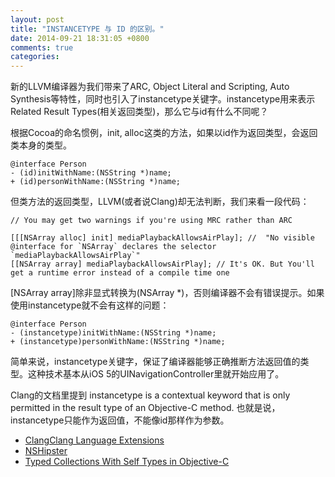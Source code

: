 ```yaml
---
layout: post
title: "INSTANCETYPE 与 ID 的区别。"
date: 2014-09-21 18:31:05 +0800
comments: true
categories: 
---
```

新的LLVM编译器为我们带来了ARC, Object Literal and Scripting, Auto Synthesis等特性，同时也引入了instancetype关键字。instancetype用来表示Related Result Types(相关返回类型)，那么它与id有什么不同呢？

根据Cocoa的命名惯例，init, alloc这类的方法，如果以id作为返回类型，会返回类本身的类型。

<!--more-->

```
@interface Person
- (id)initWithName:(NSString *)name;
+ (id)personWithName:(NSString *)name;
```

但类方法的返回类型，LLVM(或者说Clang)却无法判断，我们来看一段代码：

```
// You may get two warnings if you're using MRC rather than ARC

[[[NSArray alloc] init] mediaPlaybackAllowsAirPlay]; //  "No visible @interface for `NSArray` declares the selector `mediaPlaybackAllowsAirPlay`"
[[NSArray array] mediaPlaybackAllowsAirPlay]; // It's OK. But You'll get a runtime error instead of a compile time one
```

[NSArray array]除非显式转换为(NSArray *)，否则编译器不会有错误提示。如果使用instancetype就不会有这样的问题：

```
@interface Person
- (instancetype)initWithName:(NSString *)name;
+ (instancetype)personWithName:(NSString *)name;
```

简单来说，instancetype关键字，保证了编译器能够正确推断方法返回值的类型。这种技术基本从iOS 5的UINavigationController里就开始应用了。

Clang的文档里提到 instancetype
is a contextual keyword that is only permitted in the result type of an Objective-C method. 也就是说，instancetype只能作为返回值，不能像id那样作为参数。

* [ClangClang Language Extensions](http://clang.llvm.org/docs/LanguageExtensions.html#objective-c-features)
* [NSHipster](http://nshipster.com/instancetype/)
* [Typed Collections With Self Types in Objective-C](http://www.jonmsterling.com/posts/2012-02-05-typed-collections-with-self-types-in-objective-c.html)

